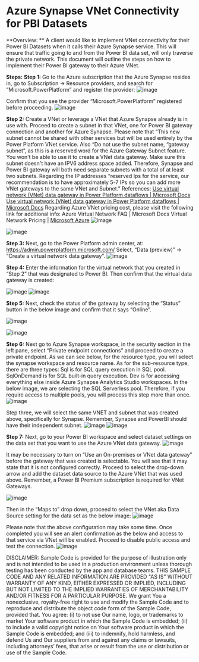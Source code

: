 # Azure Synapse VNet Connectivity for PBI Datasets

**Overview: **
A client would like to implement VNet connectivity for their Power BI Datasets when it calls their Azure Synapse service. This will ensure that traffic going to and from the Power BI data set, will only traverse the private network. This document will outline the steps on how to implement their Power BI gateway to their Azure VNet.  

**Steps:**
**Step 1:**
Go to the Azure subscription	that the Azure Synapse resides in, go to Subscription -> Resource providers, and search for “Microsoft.PowerPlatform” and register the provider: 
 ![image](https://github.com/azurepocmain/fabric/assets/91505344/6f34029b-1392-4ea9-857b-4ecc245cc734)

Confirm that you see the provider “Microsoft.PowerPlatform” registered before proceeding. 
 ![image](https://github.com/azurepocmain/fabric/assets/91505344/d2fc2c10-91c6-4240-9485-e0ef3b1cc25a)


**Step 2:**
Create a VNet or leverage a VNet that Azure Synapse already is in use with. Proceed to create a subnet in that VNet, one for Power BI gateway connection and another for Azure Synapse. Please note that “This new subnet cannot be shared with other services but will be used entirely by the Power Platform VNet service. Also “Do not use the subnet name, “gateway subnet”, as this is a reserved word for the Azure Gateway Subnet feature. You won't be able to use it to create a VNet data gateway. Make sure this subnet doesn't have an IPV6 address space added. Therefore, Synapse and Power BI gateway will both need separate subnets with a total of at least two subnets. Regarding the IP addresses “reserved Ips for the service, our recommendation is to have approximately 5-7 IPs so you can add more VNet gateways to the same VNet and Subnet.” References: [Use virtual network (VNet) data gateway in Power Platform dataflows | Microsoft Docs  Use virtual network (VNet) data gateway in Power Platform dataflows | Microsoft Docs](https://docs.microsoft.com/en-us/data-integration/vnet/data-gateway-power-platform-dataflows)
Regarding Azure VNet pricing cost, please visit the following link for additional info: Azure Virtual Network FAQ | Microsoft Docs Virtual Network Pricing | [Microsoft Azure](https://docs.microsoft.com/en-us/azure/virtual-network/virtual-networks-faq)
 ![image](https://github.com/azurepocmain/fabric/assets/91505344/ab982e9a-1663-47ef-9f49-b19b43f8723a)

![image](https://github.com/azurepocmain/fabric/assets/91505344/62d1bdd7-4bfe-4764-9e72-294f6033198c)

 
 

**Step 3:**
Next, go to the Power Platform admin center, at: https://admin.powerplatform.microsoft.com/
Select, “Data (preview)” -> “Create a virtual network data gateway”. 
 ![image](https://github.com/azurepocmain/fabric/assets/91505344/a04892f7-dcbe-452f-abce-ac269bc24453)

 
**Step 4:**
Enter the information for the virtual network that you created in “Step 2” that was designated to Power BI. Then confirm that the virtual data gateway is created: 

![image](https://github.com/azurepocmain/fabric/assets/91505344/f53141f7-8512-44f8-83a6-e6b6d6f6726e)
![image](https://github.com/azurepocmain/fabric/assets/91505344/aed241ad-e972-4edc-a8fc-c644d302d2a0)

  




**Step 5:**
Next, check the status of the gateway by selecting the “Status” button in the below image and confirm that it says “Online”. 
 
![image](https://github.com/azurepocmain/fabric/assets/91505344/416cd1f7-62b3-4bfb-9ff4-e8512a5e8823)

 ![image](https://github.com/azurepocmain/fabric/assets/91505344/12379833-77c0-489d-ae19-2737a0fcc4d7)




**Step 6:**
Next go to Azure Synapse workspace, in the security section in the left pane, select “Private endpoint connections” and proceed to create a private endpoint. As we can see below, for the resource type, you will select the synapse workspace and resource name. As for the sub-resource type, there are three types: Sql is for SQL query execution in SQL pool. SqlOnDemand is for SQL built-in query execution. Dev is for accessing everything else inside Azure Synapse Analytics Studio workspaces. In the below image, we are selecting the SQL Serverless pool. Therefore, if you require access to multiple pools, you will process this step more than once. 
 ![image](https://github.com/azurepocmain/fabric/assets/91505344/dbb7d9b5-2dfb-473e-8079-b2cb31119ca4)


Step three, we will select the same VNET and subnet that was created above, specifically for Synapse. Remember, Synapse and PowerBI should have their independent subnet.
 ![image](https://github.com/azurepocmain/fabric/assets/91505344/ba760cda-6d47-419a-abf9-610edd96fd70)
![image](https://github.com/azurepocmain/fabric/assets/91505344/a232a182-8f80-4218-a6bd-9d3d6e165ce3)

 

**Step 7:**
Next, go to your Power BI workspace and select dataset settings on the data set that you want to use the Azure VNet data gateway. 
 ![image](https://github.com/azurepocmain/fabric/assets/91505344/6d72594e-5f72-4074-a4d5-4ab6abbd04d5)


It may be necessary to turn on “Use an On-premises or VNet data gateway” before the gateway that was created is selectable. You will see that it may state that it is not configured correctly. Proceed to select the drop-down arrow and add the dataset data source to the Azure VNet that was used above. Remember, a Power BI Premium subscription is required for VNet Gateways. 

 ![image](https://github.com/azurepocmain/fabric/assets/91505344/4debc182-78da-4b33-8633-27bc9b4fc9cd)










Then in the “Maps to” drop down, proceed to select the VNet aka Data Source setting for the data set as the below image:
 ![image](https://github.com/azurepocmain/fabric/assets/91505344/c59e075b-7077-4adf-90b4-08c2ee9c0028)


Please note that the above configuration may take some time. Once completed you will see an alert confirmation as the below and access to that service via VNet will be enabled. Proceed to disable public access and test the connection. ![image](https://github.com/azurepocmain/fabric/assets/91505344/da2c9f29-3503-47f9-ad7d-51d4363dc928)
 


DISCLAIMER: Sample Code is provided for the purpose of illustration only and is not intended to be used in a production environment unless thorough testing has been conducted by the app and database teams. THIS SAMPLE CODE AND ANY RELATED INFORMATION ARE PROVIDED "AS IS" WITHOUT WARRANTY OF ANY KIND, EITHER EXPRESSED OR IMPLIED, INCLUDING BUT NOT LIMITED TO THE IMPLIED WARRANTIES OF MERCHANTABILITY AND/OR FITNESS FOR A PARTICULAR PURPOSE. We grant You a nonexclusive, royalty-free right to use and modify the Sample Code and to reproduce and distribute the object code form of the Sample Code, provided that. You agree: (i) to not use Our name, logo, or trademarks to market Your software product in which the Sample Code is embedded; (ii) to include a valid copyright notice on Your software product in which the Sample Code is embedded; and (iii) to indemnify, hold harmless, and defend Us and Our suppliers from and against any claims or lawsuits, including attorneys’ fees, that arise or result from the use or distribution or use of the Sample Code.

